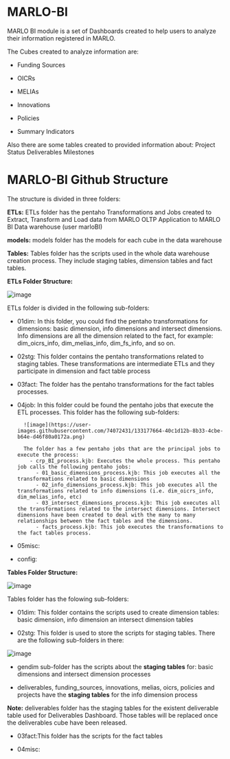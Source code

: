 # MARLO-BI
MARLO BI module is a set of Dashboards created to help users to analyze their information registered in MARLO. 

The Cubes created to analyze information are:

- Funding Sources

- OICRs

- MELIAs

- Innovations

- Policies

- Summary Indicators

Also there are some tables created to provided information about:
Project Status
Deliverables
Milestones

# MARLO-BI Github Structure
The structure is divided in three folders:

**ETLs:** ETLs folder has the pentaho Transformations and Jobs created to Extract, Transform and Load data from MARLO OLTP Application to MARLO BI Data warehouse (user marloBI)

**models:** models folder has the models for each cube in the data warehouse

**Tables:** Tables folder has the scripts used in the whole data warehouse creation process. They include staging tables, dimension tables and fact tables.

**ETLs Folder Structure:**

![image](https://user-images.githubusercontent.com/74072431/133151722-15165f15-f207-4378-aa05-7e19aec3b916.png)

ETLs folder is divided in the following sub-folders:

- 01dim: In this folder, you could find the pentaho transformations for dimensions: basic dimension, info dimensions and intersect dimensions. Info dimensions are all the dimension related to the fact, for example: dim_oicrs_info, dim_melias_info, dim_fs_info, and so on.

- 02stg: This folder contains the pentaho transformations related to staging tables. These transformations are intermediate ETLs and they participate in dimension and fact table  process

- 03fact: The folder has the pentaho transformations for the fact tables processes.

- 04job: In this folder could be found the pentaho jobs that execute the ETL processes. This folder has the following sub-folders:

        ![image](https://user-images.githubusercontent.com/74072431/133177664-40c1d12b-8b33-4cbe-b64e-d46f80a0172a.png)
   
        The folder has a few pentaho jobs that are the principal jobs to execute the process:
          - crp_BI_process.kjb: Executes the whole process. This pentaho job calls the following pentaho jobs:
            - 01_basic_dimensions_process.kjb: This job executes all the transformations related to basic dimensions
            - 02_info_dimensions_process.kjb: This job executes all the transformations related to info dimensions (i.e. dim_oicrs_info, dim_melias_info, etc)
            - 03_intersect_dimensions_process.kjb: This job executes all the transformations related to the intersect dimensions. Intersect dimensions have been created to deal with the many to many relationships between the fact tables and the dimensions.
            - facts_process.kjb: This job executes the transformations to the fact tables process.
          

- 05misc:

- config:

**Tables Folder Structure:**

![image](https://user-images.githubusercontent.com/74072431/133155067-d73ad0f9-c87f-44db-974f-f49a2ac94aa5.png)

Tables folder has the folowing sub-folders:

- 01dim: This folder contains the scripts used to create dimension tables: basic dimension, info dimension an intersect dimension tables

- 02stg: This folder is used to store the scripts for staging tables. There are the following sub-folders in there:

![image](https://user-images.githubusercontent.com/74072431/133153557-7e268a1d-8fae-4074-9953-2e4eaab034c6.png)

  - gendim sub-folder has the scripts about the **staging tables** for: basic dimensions and intersect dimension processes

  - deliverables, funding_sources, innovations, melias, oicrs, policies and projects have the **staging tables** for the info dimension process

  **Note:** deliverables folder has the staging tables for the existent deliverable table used for Deliverables Dashboard. Those tables will be replaced once the deliverables cube have been released.


- 03fact:This folder has the scripts for the fact tables

- 04misc: 





